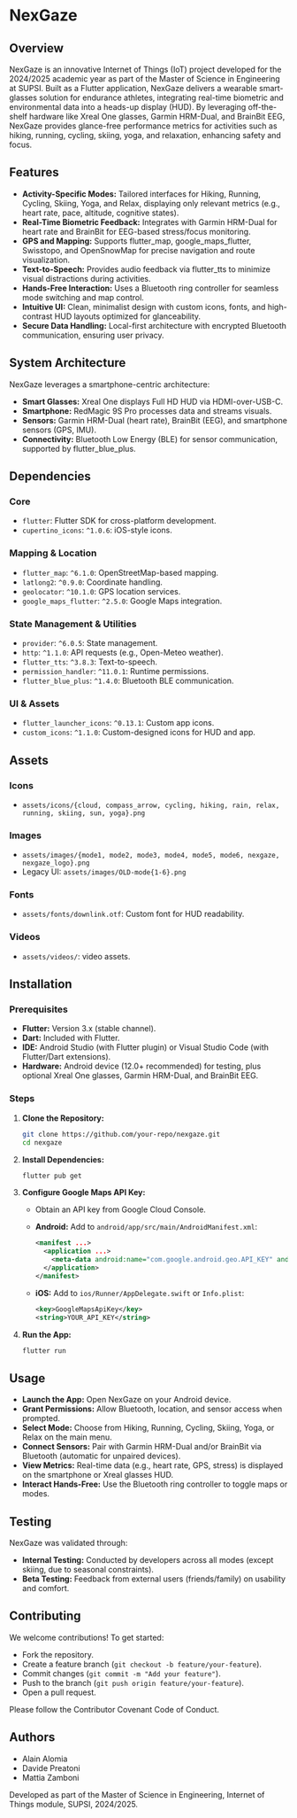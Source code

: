 # NexGaze

## Overview
NexGaze is an innovative Internet of Things (IoT) project developed for the 2024/2025 academic year as part of the Master of Science in Engineering at SUPSI. Built as a Flutter application, NexGaze delivers a wearable smart-glasses solution for endurance athletes, integrating real-time biometric and environmental data into a heads-up display (HUD). By leveraging off-the-shelf hardware like Xreal One glasses, Garmin HRM-Dual, and BrainBit EEG, NexGaze provides glance-free performance metrics for activities such as hiking, running, cycling, skiing, yoga, and relaxation, enhancing safety and focus.

## Features

*   **Activity-Specific Modes:** Tailored interfaces for Hiking, Running, Cycling, Skiing, Yoga, and Relax, displaying only relevant metrics (e.g., heart rate, pace, altitude, cognitive states).
*   **Real-Time Biometric Feedback:** Integrates with Garmin HRM-Dual for heart rate and BrainBit for EEG-based stress/focus monitoring.
*   **GPS and Mapping:** Supports flutter_map, google_maps_flutter, Swisstopo, and OpenSnowMap for precise navigation and route visualization.
*   **Text-to-Speech:** Provides audio feedback via flutter_tts to minimize visual distractions during activities.
*   **Hands-Free Interaction:** Uses a Bluetooth ring controller for seamless mode switching and map control.
*   **Intuitive UI:** Clean, minimalist design with custom icons, fonts, and high-contrast HUD layouts optimized for glanceability.
*   **Secure Data Handling:** Local-first architecture with encrypted Bluetooth communication, ensuring user privacy.

## System Architecture
NexGaze leverages a smartphone-centric architecture:

*   **Smart Glasses:** Xreal One displays Full HD HUD via HDMI-over-USB-C.
*   **Smartphone:** RedMagic 9S Pro processes data and streams visuals.
*   **Sensors:** Garmin HRM-Dual (heart rate), BrainBit (EEG), and smartphone sensors (GPS, IMU).
*   **Connectivity:** Bluetooth Low Energy (BLE) for sensor communication, supported by flutter_blue_plus.


## Dependencies

### Core

*   `flutter`: Flutter SDK for cross-platform development.
*   `cupertino_icons`: `^1.0.6`: iOS-style icons.

### Mapping & Location

*   `flutter_map`: `^6.1.0`: OpenStreetMap-based mapping.
*   `latlong2`: `^0.9.0`: Coordinate handling.
*   `geolocator`: `^10.1.0`: GPS location services.
*   `google_maps_flutter`: `^2.5.0`: Google Maps integration.

### State Management & Utilities

*   `provider`: `^6.0.5`: State management.
*   `http`: `^1.1.0`: API requests (e.g., Open-Meteo weather).
*   `flutter_tts`: `^3.8.3`: Text-to-speech.
*   `permission_handler`: `^11.0.1`: Runtime permissions.
*   `flutter_blue_plus`: `^1.4.0`: Bluetooth BLE communication.

### UI & Assets

*   `flutter_launcher_icons`: `^0.13.1`: Custom app icons.
*   `custom_icons`: `^1.1.0`: Custom-designed icons for HUD and app.

## Assets

### Icons

*   `assets/icons/{cloud, compass_arrow, cycling, hiking, rain, relax, running, skiing, sun, yoga}.png`

### Images

*   `assets/images/{mode1, mode2, mode3, mode4, mode5, mode6, nexgaze, nexgaze_logo}.png`
*   Legacy UI: `assets/images/OLD-mode{1-6}.png`

### Fonts

*   `assets/fonts/downlink.otf`: Custom font for HUD readability.

### Videos

*   `assets/videos/`:   video assets.

## Installation

### Prerequisites

*   **Flutter:** Version 3.x (stable channel).
*   **Dart:** Included with Flutter.
*   **IDE:** Android Studio (with Flutter plugin) or Visual Studio Code (with Flutter/Dart extensions).
*   **Hardware:** Android device (12.0+ recommended) for testing, plus optional Xreal One glasses, Garmin HRM-Dual, and BrainBit EEG.

### Steps

1.  **Clone the Repository:**
    ```bash
    git clone https://github.com/your-repo/nexgaze.git
    cd nexgaze
    ```

2.  **Install Dependencies:**
    ```bash
    flutter pub get
    ```

3.  **Configure Google Maps API Key:**

    *   Obtain an API key from Google Cloud Console.
    *   **Android:** Add to `android/app/src/main/AndroidManifest.xml`:
        ```xml
        <manifest ...>
          <application ...>
            <meta-data android:name="com.google.android.geo.API_KEY" android:value="YOUR_API_KEY"/>
          </application>
        </manifest>
        ```

    *   **iOS:** Add to `ios/Runner/AppDelegate.swift` or `Info.plist`:
        ```xml
        <key>GoogleMapsApiKey</key>
        <string>YOUR_API_KEY</string>
        ```

4.  **Run the App:**
    ```bash
    flutter run
    ```


## Usage

*   **Launch the App:** Open NexGaze on your Android device.
*   **Grant Permissions:** Allow Bluetooth, location, and sensor access when prompted.
*   **Select Mode:** Choose from Hiking, Running, Cycling, Skiing, Yoga, or Relax on the main menu.
*   **Connect Sensors:** Pair with Garmin HRM-Dual and/or BrainBit via Bluetooth (automatic for unpaired devices).
*   **View Metrics:** Real-time data (e.g., heart rate, GPS, stress) is displayed on the smartphone or Xreal glasses HUD.
*   **Interact Hands-Free:** Use the Bluetooth ring controller to toggle maps or modes.

## Testing
NexGaze was validated through:

*   **Internal Testing:** Conducted by developers across all modes (except skiing, due to seasonal constraints).
*   **Beta Testing:** Feedback from external users (friends/family) on usability and comfort.

## Contributing
We welcome contributions! To get started:

*   Fork the repository.
*   Create a feature branch (`git checkout -b feature/your-feature`).
*   Commit changes (`git commit -m "Add your feature"`).
*   Push to the branch (`git push origin feature/your-feature`).
*   Open a pull request.

Please follow the Contributor Covenant Code of Conduct.

## Authors

*   Alain Alomia
*   Davide Preatoni
*   Mattia Zamboni


Developed as part of the Master of Science in Engineering, Internet of Things module, SUPSI, 2024/2025.
